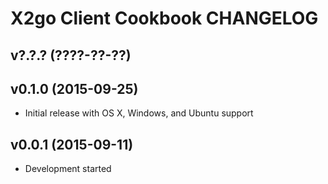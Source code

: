 X2go Client Cookbook CHANGELOG
==============================

v?.?.? (????-??-??)
-------------------

v0.1.0 (2015-09-25)
-------------------
- Initial release with OS X, Windows, and Ubuntu support

v0.0.1 (2015-09-11)
-------------------
- Development started
